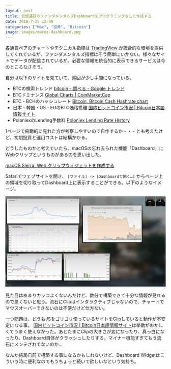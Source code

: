 ```yaml
---
layout: post
title: 仮想通貨のファンダメンタルズDashboardをプログラミングなしに作成する
date: 2018-7-29 12:00
categories: ["Mac", "投資", "Bitcoin"]
image: images/macos-dashboard.png
---
```


各通貨ペアのチャートやテクニカル指標は [TradingView](https://tradingview.com/) が統合的な環境を提供してくれているが、ファンダメンタルズ指標はそう簡単にいかない。様々なサイトでデータが配信されているが、必要な情報を統合的に表示できるサービスは今のところなさそう。

自分は以下のサイトを見ていて、巡回が少し手間になっている。

- BTCの検索トレンド [bitcoin - 調べる - Google トレンド](https://trends.google.co.jp/trends/explore?q=bitcoin&geo=JP)
- BTCドミナンス [Global Charts | CoinMarketCap](https://coinmarketcap.com/charts/#dominance-percentage)
- BTC・BCHのハッシュレート [Bitcoin, Bitcoin Cash Hashrate chart](https://bitinfocharts.com/comparison/hashrate-btc-bch.html#1y)
- 日本・韓国・US・EUのBTC価格乖離 [国内ビットコイン市況 | Bitcoin日本語情報サイト](https://jpbitcoin.com/markets)
- PoloniexのLending手数料 [Poloniex Lending Rate History](http://www.polobot.net/ratehistory)

1ページで俯瞰的に見れた方が考察しやすいので自作するか・・・とも考えたけど、初期投資と運用コストは結構かかる。

どうしたものかと考えていたら、macOSの忘れ去られた機能「Dashboard」にWebクリップというものがあるのを思い出した。

[macOS Sierra: Web クリップウィジェットを作成する](https://support.apple.com/kb/PH25525?viewlocale=ja_JP&locale=ja_JP)

Safariでウェブサイトを開き、 `[ファイル] -> [Dashboardで開く…]` からページ上の領域を切り取ってDashboard上に表示することができる。以下のようなイメージ。

![Fundamentals Dashboard powered by macOS Dashboard](/images/macos-dashboard.png)

見た目はあまりカッコよくないんだけど、数分で構築できて十分な情報が見れるので悪くないと思う。流石にClipはインタラクティブじゃないので、チャートでマウスオーバーできないのは不便だけど仕方ない。

一つ問題は、どうもJSをゴリゴリ使っているサイトをClipしていると動作が不安定になる事。 [国内ビットコイン市況 | Bitcoin日本語情報サイト](https://jpbitcoin.com/markets)は挙動がおかしくてうまく使えなかった。あとたまにClipの大きさが変になったり、真っ白になったり、Dashboard自体がクラッシュしたりする。マイナー機能すぎてもう流石にメンテされてないのか…

なんか結局自前で構築する事になるかもしれないけど、Dashboard Widgetはこういう時に便利なのでもうちょっと続いて欲しいなという気持ち。
